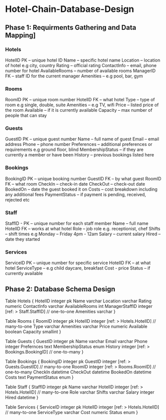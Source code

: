 # Hotel-Chain-Database-Design

## Phase 1: Requirments Gathering and Data Mapping]

### Hotels
HotelID PK – unique hotel ID
Name – specific hotel name
Location – location of hotel e.g city, country
Rating – official rating
ContactInfo – email, phone number for hotel
AvailableRooms – number of available rooms
ManagerID FK – staff ID for the current manager
Amenities – e.g pool, bar, gym

### Rooms
RoomID PK – unique room number
HotelID FK – what hotel 
Type – type of room e.g single, double, suite
Amenities – e.g TV, wifi
Price – listed price of the room
Available – if it is currently available
Capacity – max number of people that can stay 

### Guests
GuestID PK – unique guest number
Name – full name of guest 
Email – email address
Phone – phone number
Preferences – additional preferences or requirements e.g ground floor, blind
MembershipStatus – if they are currently a member or have been
History – previous bookings listed here

### Bookings
BookingID PK – unique booking number
GuestID FK – by what guest
RoomID FK – what room
CheckIn – check-in date
CheckOut – check-out date
BookedOn – date the guest booked it on
Costs – cost breakdown including any additional fees
PaymentStatus – if payment is pending, received, rejected etc

### Staff
StaffID - PK – unique number for each staff member
Name – full name
HotelID FK – works at what hotel
Role – job role e.g. receptionist, chef
Shifts – shift times e.g Monday – Friday 4pm - 12am
Salary – current salary
Hired – date they started

### Services
ServiceID PK – unique number for specific service
HotelID FK – at what hotel
ServiceType – e.g child daycare, breakfast
Cost - price
Status – if currently available

## Phase 2: Database Schema Design

Table Hotels {
  HotelID integer pk
  Name varchar 
  Location varchar
  Rating numeric
  ContactInfo varchar
  AvailableRooms int
  ManagerStaffID integer [ref: > Staff.StaffID] // one-to-one
  Amenities varchar
}

Table Rooms {
  RoomID integer pk
  HotelID integer [ref: > Hotels.HotelID] // many-to-one
  Type varchar
  Amenities varchar
  Price numeric
  Available boolean
  Capacity smallint
}

Table Guests {
  GuestID integer pk
  Name varchar
  Email varchar
  Phone integer
  Prefernces text
  MembershipStatus enum
  History integer [ref: > Bookings.BookingID] // one-to-many
}

Table Bookings {
  BookingID integer pk
  GuestID integer [ref: > Guests.GuestID] // many-to-one
  RoomID integer [ref: > Rooms.RoomID] // one-to-many
  CheckIn datetime 
  CheckOut datetime
  BookedOn datetime
  Costs text
  PaymentStatus enum
}

Table Staff {
  StaffID integer pk
  Name varchar
  HotelID integer [ref: > Hotels.HotelID] // many-to-one
  Role varchar
  Shifts varchar
  Salary integer
  Hired datetime
}

Table Services {
  ServiceID integer pk
  HotelID integer [ref: > Hotels.HotelID] // many-to-one
  ServiceType varchar
  Cost numeric
  Status enum
}
